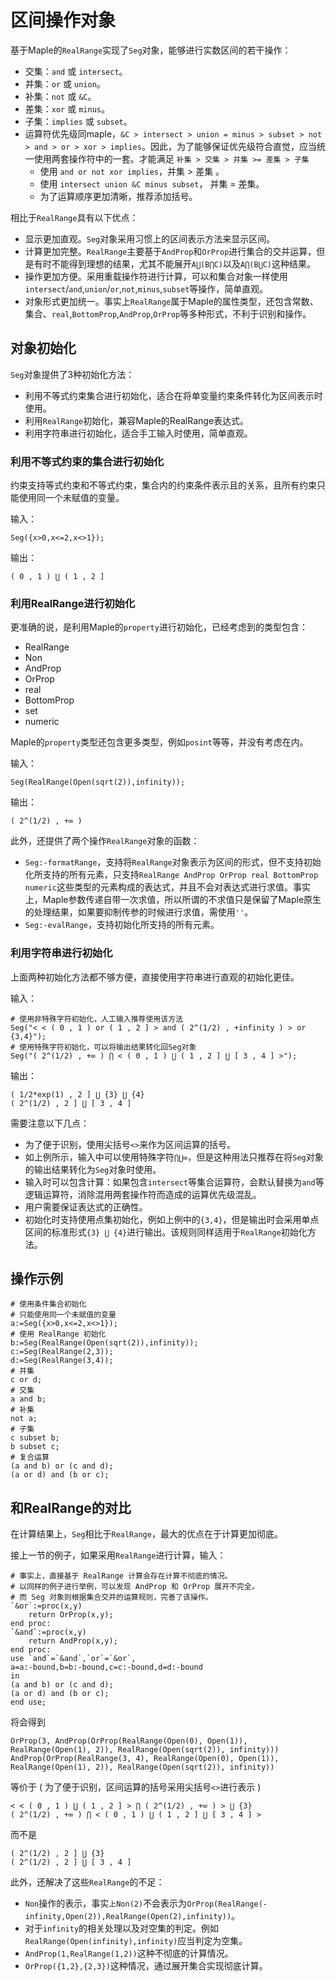 # 区间操作对象
基于Maple的`RealRange`实现了`Seg`对象，能够进行实数区间的若干操作：
+ 交集：`and` 		或 `intersect`。
+ 并集：`or`  		或 `union`。
+ 补集：`not` 		或 `&C`。
+ 差集：`xor` 		或 `minus`。
+ 子集：`implies` 	或 `subset`。
+ 运算符优先级同maple，`&C > intersect > union = minus > subset > not > and > or > xor > implies`。因此，为了能够保证优先级符合直觉，应当统一使用两套操作符中的一套。才能满足 `补集 > 交集 > 并集 >= 差集 > 子集`
	+ 使用 `and or not xor implies`，并集 > 差集 。
	+ 使用 `intersect union &C minus subset`， 并集 = 差集。
	+ 为了运算顺序更加清晰，推荐添加括号。

相比于`RealRange`具有以下优点：
+ 显示更加直观。`Seg`对象采用习惯上的区间表示方法来显示区间。
+ 计算更加完整。`RealRange`主要基于`AndProp`和`OrProp`进行集合的交并运算，但是有时不能得到理想的结果，尤其不能展开`A⋃(B⋂C)`以及`A⋂(B⋃C)`这种结果。
+ 操作更加方便。采用重载操作符进行计算，可以和集合对象一样使用`intersect`/`and`,`union`/`or`,`not`,`minus`,`subset`等操作，简单直观。
+ 对象形式更加统一。事实上`RealRange`属于Maple的属性类型，还包含常数、集合、`real`,`BottomProp`,`AndProp`,`OrProp`等多种形式，不利于识别和操作。

## 对象初始化
`Seg`对象提供了3种初始化方法：
+ 利用不等式约束集合进行初始化，适合在将单变量约束条件转化为区间表示时使用。
+ 利用`RealRange`初始化，兼容Maple的RealRange表达式。
+ 利用字符串进行初始化，适合手工输入时使用，简单直观。

### 利用不等式约束的集合进行初始化
约束支持等式约束和不等式约束，集合内的约束条件表示且的关系，且所有约束只能使用同一个未赋值的变量。

输入：
```
Seg({x>0,x<=2,x<>1});
```
输出：
```
( 0 , 1 ) ⋃ ( 1 , 2 ]
```

### 利用RealRange进行初始化
更准确的说，是利用Maple的`property`进行初始化，已经考虑到的类型包含：
+ RealRange
+ Non
+ AndProp
+ OrProp
+ real
+ BottomProp
+ set
+ numeric

Maple的`property`类型还包含更多类型，例如`posint`等等，并没有考虑在内。

输入：
```
Seg(RealRange(Open(sqrt(2)),infinity));
```
输出：
```
( 2^(1/2) , +∞ )
```

此外，还提供了两个操作`RealRange`对象的函数：
+ `Seg:-formatRange`，支持将`RealRange`对象表示为区间的形式，但不支持初始化所支持的所有元素，只支持`RealRange AndProp OrProp real BottomProp numeric`这些类型的元素构成的表达式，并且不会对表达式进行求值。事实上，Maple参数传递自带一次求值，所以所谓的不求值只是保留了Maple原生的处理结果，如果要抑制传参的时候进行求值，需使用`''`。
+ `Seg:-evalRange`，支持初始化所支持的所有元素。

### 利用字符串进行初始化
上面两种初始化方法都不够方便，直接使用字符串进行直观的初始化更佳。

输入：
```
# 使用非特殊字符初始化，人工输入推荐使用该方法
Seg("< < ( 0 , 1 ) or ( 1 , 2 ] > and ( 2^(1/2) , +infinity ) > or {3,4}");
# 使用特殊字符初始化，可以将输出结果转化回Seg对象
Seg("( 2^(1/2) , +∞ ) ⋂ < ( 0 , 1 ) ⋃ ( 1 , 2 ] ⋃ [ 3 , 4 ] >");
```
输出：
```
( 1/2*exp(1) , 2 ] ⋃ {3} ⋃ {4}
( 2^(1/2) , 2 ] ⋃ [ 3 , 4 ]
```

需要注意以下几点：
+ 为了便于识别，使用尖括号`<>`来作为区间运算的括号。
+ 如上例所示，输入中可以使用特殊字符`⋂⋃∞`，但是这种用法只推荐在将`Seg`对象的输出结果转化为`Seg`对象时使用。
+ 输入时可以包含计算：如果包含`intersect`等集合运算符，会默认替换为`and`等逻辑运算符，消除混用两套操作符而造成的运算优先级混乱。
+ 用户需要保证表达式的正确性。
+ 初始化时支持使用点集初始化，例如上例中的`{3,4}`，但是输出时会采用单点区间的标准形式`{3} ⋃ {4}`进行输出。该规则同样适用于`RealRange`初始化方法。

## 操作示例
```
# 使用条件集合初始化
# 只能使用同一个未赋值的变量
a:=Seg({x>0,x<=2,x<>1});
# 使用 RealRange 初始化
b:=Seg(RealRange(Open(sqrt(2)),infinity));
c:=Seg(RealRange(2,3));
d:=Seg(RealRange(3,4));
# 并集
c or d;
# 交集
a and b;
# 补集
not a;
# 子集
c subset b;
b subset c;
# 复合运算
(a and b) or (c and d);
(a or d) and (b or c);
```

## 和RealRange的对比
在计算结果上，`Seg`相比于`RealRange`，最大的优点在于计算更加彻底。

接上一节的例子，如果采用`RealRange`进行计算，输入：
```
# 事实上，直接基于 RealRange 计算会存在计算不彻底的情况。
# 以同样的例子进行举例，可以发现 AndProp 和 OrProp 展开不完全。
# 而 Seg 对象则根据集合交并的运算规则，完善了该操作。
`&or`:=proc(x,y)
	return OrProp(x,y);
end proc:
`&and`:=proc(x,y)
	return AndProp(x,y);
end proc:
use `and`=`&and`,`or`=`&or`,
a=a:-bound,b=b:-bound,c=c:-bound,d=d:-bound 
in
(a and b) or (c and d);
(a or d) and (b or c);
end use;
```
将会得到
```
OrProp(3, AndProp(OrProp(RealRange(Open(0), Open(1)), RealRange(Open(1), 2)), RealRange(Open(sqrt(2)), infinity)))
AndProp(OrProp(RealRange(3, 4), RealRange(Open(0), Open(1)), RealRange(Open(1), 2)), RealRange(Open(sqrt(2)), infinity))
```
等价于 ( 为了便于识别，区间运算的括号采用尖括号`<>`进行表示 )
```
< < ( 0 , 1 ) ⋃ ( 1 , 2 ] > ⋂ ( 2^(1/2) , +∞ ) > ⋃ {3}
( 2^(1/2) , +∞ ) ⋂ < ( 0 , 1 ) ⋃ ( 1 , 2 ] ⋃ [ 3 , 4 ] >
```
而不是
```
( 2^(1/2) , 2 ] ⋃ {3}
( 2^(1/2) , 2 ] ⋃ [ 3 , 4 ]
```

此外，还解决了这些`RealRange`的不足：
+ `Non`操作的表示，事实`上Non(2)`不会表示为`OrProp(RealRange(-infinity,Open(2)),RealRange(Open(2),infinity))`。
+ 对于`infinity`的相关处理以及对空集的判定。例如`RealRange(Open(infinity),infinity)`应当判定为空集。
+ `AndProp(1,RealRange(1,2))`这种不彻底的计算情况。
+ `OrProp({1,2},{2,3})`这种情况，通过展开集合实现彻底计算。